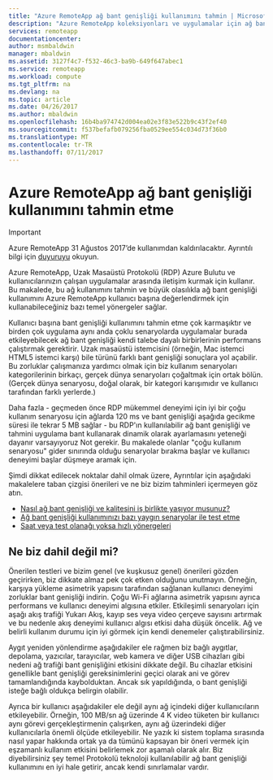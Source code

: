 ```yaml
---
title: "Azure RemoteApp ağ bant genişliği kullanımını tahmin | Microsoft Docs"
description: "Azure RemoteApp koleksiyonları ve uygulamalar için ağ bant genişliği gereksinimleri hakkında bilgi edinin."
services: remoteapp
documentationcenter: 
author: msmbaldwin
manager: mbaldwin
ms.assetid: 3127f4c7-f532-46c3-ba9b-649f647abec1
ms.service: remoteapp
ms.workload: compute
ms.tgt_pltfrm: na
ms.devlang: na
ms.topic: article
ms.date: 04/26/2017
ms.author: mbaldwin
ms.openlocfilehash: 16b4ba974742d004ea02e3f83e522b9c43f2ef40
ms.sourcegitcommit: f537befafb079256fba0529ee554c034d73f36b0
ms.translationtype: MT
ms.contentlocale: tr-TR
ms.lasthandoff: 07/11/2017
---
```

# <a name="estimate-azure-remoteapp-network-bandwidth-usage"></a>Azure RemoteApp ağ bant genişliği kullanımını tahmin etme
> [!IMPORTANT]
> Azure RemoteApp 31 Ağustos 2017’de kullanımdan kaldırılacaktır. Ayrıntılı bilgi için [duyuruyu](https://go.microsoft.com/fwlink/?linkid=821148) okuyun.
> 
> 

Azure RemoteApp, Uzak Masaüstü Protokolü (RDP) Azure Bulutu ve kullanıcılarınızın çalışan uygulamalar arasında iletişim kurmak için kullanır. Bu makalede, bu ağ kullanımını tahmin ve büyük olasılıkla ağ bant genişliği kullanımını Azure RemoteApp kullanıcı başına değerlendirmek için kullanabileceğiniz bazı temel yönergeler sağlar.

Kullanıcı başına bant genişliği kullanımını tahmin etme çok karmaşıktır ve birden çok uygulama aynı anda çoklu senaryolarda uygulamalar burada etkileyebilecek ağ bant genişliği kendi talebe dayalı birbirlerinin performans çalıştırmak gerektirir. Uzak masaüstü istemcisini (örneğin, Mac istemci HTML5 istemci karşı) bile türünü farklı bant genişliği sonuçlara yol açabilir. Bu zorluklar çalışmanıza yardımcı olmak için biz kullanım senaryoları kategorilerinin birkaçı, gerçek dünya senaryoları çoğaltmak için ortak bölün. (Gerçek dünya senaryosu, doğal olarak, bir kategori karışımıdır ve kullanıcı tarafından farklı yerlerde.)

Daha fazla - geçmeden önce RDP mükemmel deneyimi için iyi bir çoğu kullanım senaryosu için ağlarda 120 ms ve bant genişliği aşağıda gecikme süresi ile tekrar 5 MB sağlar - bu RDP'ın kullanılabilir ağ bant genişliği ve tahmini uygulama bant kullanarak dinamik olarak ayarlamasını yeteneği dayanır varsayıyoruz Not gerekir. Bu makalede olanlar "çoğu kullanım senaryosu" gider sınırında olduğu senaryolar bırakma başlar ve kullanıcı deneyimi başlar düşmeye aramak için.

Şimdi dikkat edilecek noktalar dahil olmak üzere, Ayrıntılar için aşağıdaki makalelere taban çizgisi önerileri ve ne biz bizim tahminleri içermeyen göz atın.

* [Nasıl ağ bant genişliği ve kalitesini iş birlikte yaşıyor musunuz?](remoteapp-bandwidthexperience.md)
* [Ağ bant genişliği kullanımınızı bazı yaygın senaryolar ile test etme](remoteapp-bandwidthtests.md)
* [Saat veya test olanağı yoksa hızlı yönergeleri](remoteapp-bandwidthguidelines.md)

## <a name="what-are-we-not-including"></a>Ne biz dahil değil mi?
Önerilen testleri ve bizim genel (ve kuşkusuz genel) önerileri gözden geçirirken, biz dikkate almaz pek çok etken olduğunu unutmayın. Örneğin, karşıya yükleme asimetrik yapısını tarafından sağlanan kullanıcı deneyimi zorluklar bant genişliği indirin. Çoğu Wi-Fi ağlarına asimetrik yapısını ayrıca performans ve kullanıcı deneyimi algısına etkiler. Etkileşimli senaryoları için aşağı akış trafiği Yukarı Akış, kayıp ses veya video çerçeve sayısını artırmak ve bu nedenle akış deneyimi kullanıcı algısı etkisi daha düşük öncelik. Ağ ve belirli kullanım durumu için iyi görmek için kendi denemeler çalıştırabilirsiniz.

Aygıt yeniden yönlendirme aşağıdakiler ele rağmen biz bağlı aygıtlar, depolama, yazıcılar, tarayıcılar, web kamera ve diğer USB cihazları gibi nedeni ağ trafiği bant genişliğini etkisini dikkate değil. Bu cihazlar etkisini genellikle bant genişliği gereksinimlerini geçici olarak ani ve görev tamamlandığında kaybolduktan. Ancak sık yapıldığında, o bant genişliği isteğe bağlı oldukça belirgin olabilir.

Ayrıca bir kullanıcı aşağıdakiler ele değil aynı ağ içindeki diğer kullanıcıların etkileyebilir. Örneğin, 100 MB/sn ağ üzerinde 4 K video tüketen bir kullanıcı aynı görevi gerçekleştirmenin çalışırken, aynı ağ üzerindeki diğer kullanıcılarla önemli ölçüde etkileyebilir. Ne yazık ki sistem toplama sırasında nasıl yapar hakkında ortak ya da tümünü kapsayan bir öneri vermek için eşzamanlı kullanım etkisini belirlemek zor aşamalı olarak alır. Biz diyebilirsiniz şey temel Protokolü teknoloji kullanılabilir ağ bant genişliği kullanımını en iyi hale getirir, ancak kendi sınırlamalar vardır.

